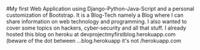 #My first Web Application using Django-Python-Java-Script and a personal customization of Bootstrap. It is a Blog-Tech namely a Blog where I can share information on web technology and programming. I also wanted to cover some topics on hackers, cyber-security and all that stuff.
I already hosted this blog on heroku at devprojectmyfirstblog.herokuapp.com (beware of the dot between ...blog.herokuapp it's not /herokuapp.com
